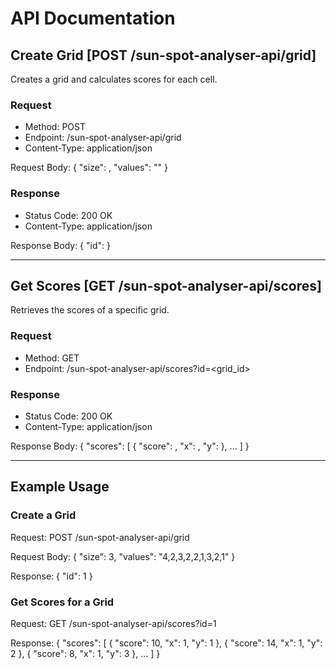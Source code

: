 # API Documentation

## Create Grid [POST /sun-spot-analyser-api/grid]

Creates a grid and calculates scores for each cell.

### Request

- Method: POST
- Endpoint: /sun-spot-analyser-api/grid
- Content-Type: application/json

Request Body:
{
  "size": <int>,
  "values": "<comma-separated values>"
}

### Response

- Status Code: 200 OK
- Content-Type: application/json

Response Body:
{
  "id": <int>
}

---

## Get Scores [GET /sun-spot-analyser-api/scores]

Retrieves the scores of a specific grid.

### Request

- Method: GET
- Endpoint: /sun-spot-analyser-api/scores?id=<grid_id>

### Response

- Status Code: 200 OK
- Content-Type: application/json

Response Body:
{
  "scores": [
    {
      "score": <int>,
      "x": <int>,
      "y": <int>
    },
    ...
  ]
}

---

## Example Usage

### Create a Grid

Request:
POST /sun-spot-analyser-api/grid

Request Body:
{
  "size": 3,
  "values": "4,2,3,2,2,1,3,2,1"
}

Response:
{
  "id": 1
}

### Get Scores for a Grid

Request:
GET /sun-spot-analyser-api/scores?id=1

Response:
{
  "scores": [
    {
      "score": 10,
      "x": 1,
      "y": 1
    },
    {
      "score": 14,
      "x": 1,
      "y": 2
    },
    {
      "score": 8,
      "x": 1,
      "y": 3
    },
    ...
  ]
}
